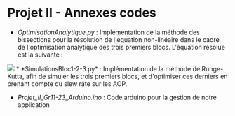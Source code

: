 # Projet II - Annexes codes

* *OptimisationAnalytique.py* : Implémentation de la méthode des bissections pour la résolution de l'équation non-linéaire dans le cadre de l'optimisation analytique des trois premiers blocs. L'équation résolue est la suivante :
<img src="https://latex.codecogs.com/gif.latex?\frac{-exp(\frac{-1}{2f\tau_{AvecMetal}})}{2f^2\tau_{AvecMetal}(1+exp(\frac{-1}{2f\tau_{AvecMetal}}))^{2}}%20+%20\frac{exp(\frac{-1}{2f\tau_{SansMetal}})}{2f^2\tau_{SansMetal}(1+exp(\frac{-1}{2f\tau_{SansMetal}}))^{2}}=0" /> 
* *SimulationsBloc1-2-3.py* : Implémentation de la méthode de Runge-Kutta, afin de simuler les trois premiers blocs, et d'optimiser ces derniers en prenant compte du slew rate sur les AOP.

* *Projet_II_Gr11-23_Arduino.ino* : Code arduino pour la gestion de notre application
